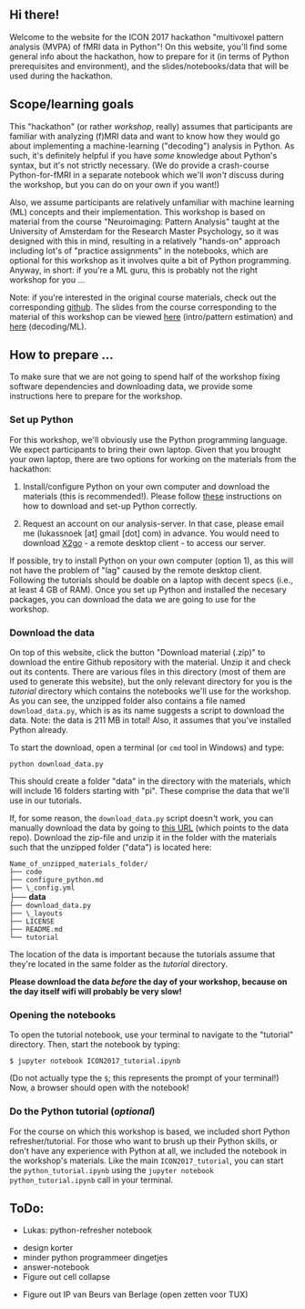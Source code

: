 ## Hi there!
Welcome to the website for the ICON 2017 hackathon "multivoxel pattern analysis (MVPA) of fMRI data in Python"! On this website, you'll find some general info about the hackathon, how to prepare for it (in terms of Python prerequisites and environment), and the slides/notebooks/data that will be used during the hackathon.

## Scope/learning goals
This "hackathon" (or rather *workshop*, really) assumes that participants are familiar with analyzing (f)MRI data and want to know how they would go about implementing a machine-learning ("decoding") analysis in Python. As such, it's definitely helpful if you have *some* knowledge about Python's syntax, but it's not strictly necessary. (We do provide a crash-course Python-for-fMRI in a separate notebook which we'll *won't* discuss during the workshop, but you can do on your own if you want!)

Also, we assume participants are relatively unfamiliar with machine learning (ML) concepts and their implementation. This workshop is based on material from the course "Neuroimaging: Pattern Analysis" taught at the University of Amsterdam for the Research Master Psychology, so it was designed with this in mind, resulting in a relatively "hands-on" approach including lot's of "practice assignments" in the notebooks, which are optional for this workshop as it involves quite a bit of Python programming. Anyway, in short: if you're a ML guru, this is probably not the right workshop for you ... 

Note: if you're interested in the original course materials, check out the corresponding [github](https://github.com/lukassnoek/PatternAnalysis). The slides from the course corresponding to the material of this workshop can be viewed [here](lecture_slides/PatternAnalysis_week_1_intro.pdf) (intro/pattern estimation) and [here](lecture_slides/PatternAnalysis_week_2_decoding.pdf) (decoding/ML).

## How to prepare ...
To make sure that we are not going to spend half of the workshop fixing software dependencies and downloading data, we provide some instructions here to prepare for the workshop. 

### Set up Python
For this workshop, we'll obviously use the Python programming language. We expect participants to bring their own laptop. Given that you brought your own laptop, there are two options for working on the materials from the hackathon:

1. Install/configure Python on your own computer and download the materials (this is recommended!). Please follow [these](configure_python.md) instructions on how to download and set-up Python correctly.

2. Request an account on our analysis-server. In that case, please email me (lukassnoek [at] gmail [dot] com) in advance. You would need to download [X2go](http://wiki.x2go.org/doku.php/doc:installation:x2goclient) - a remote desktop client - to access our server.

If possible, try to install Python on your own computer (option 1), as this will not have the problem of "lag" caused by the remote desktop client. Following the tutorials should be doable on a laptop with decent specs (i.e., at least 4 GB of RAM). Once you set up Python and installed the necesary packages, you can download the data we are going to use for the workshop.

### Download the data
On top of this website, click the button "Download material (.zip)" to download the entire Github repository with the material. Unzip it and check out its contents. There are various files in this directory (most of them are used to generate this website), but the only relevant directory for you is the *tutorial* directory which contains the notebooks we'll use for the workshop. As you can see, the unzipped folder also contains a file named `download_data.py`, which is as its name suggests a script to download the data. Note: the data is 211 MB in total! Also, it assumes that you've installed Python already.

To start the download, open a terminal (or `cmd` tool in Windows) and type:

`python download_data.py`
  
This should create a folder "data" in the directory with the materials, which will include 16 folders starting with "pi". These comprise the data that we'll use in our tutorials.
 
If, for some reason, the `download_data.py` script doesn't work, you can manually download the data by going to [this URL](https://surfdrive.surf.nl/files/index.php/s/G0bUmbv0vsF52Gd/download) (which points to the data repo). Download the zip-file and unzip it in the folder with the materials such that the unzipped folder ("data") is located here:

`Name_of_unzipped_materials_folder/`  
`├── code`  
`├── configure_python.md`  
`├── \_config.yml`  
├── **data**  
`├── download_data.py`  
`├── \_layouts`  
`├── LICENSE`  
`├── README.md`  
`└── tutorial`  

The location of the data is important because the tutorials assume that they're located in the same folder as the *tutorial* directory.

__Please download the data *before* the day of your workshop, because on the day itself wifi will probably be very slow!__

### Opening the notebooks
To open the tutorial notebook, use your terminal to navigate to the "tutorial" directory. Then, start the notebook by typing:

    $ jupyter notebook ICON2017_tutorial.ipynb

(Do not actually type the `$`; this represents the prompt of your terminal!)
Now, a browser should open with the notebook!

### Do the Python tutorial (*optional*)
For the course on which this workshop is based, we included short Python refresher/tutorial. For those who
want to brush up their Python skills, or don't have any experience with Python at all, we included the 
notebook in the workshop's materials. Like the main `ICON2017_tutorial`, you can start the `python_tutorial.ipynb` using
the `jupyter notebook python_tutorial.ipynb` call in your terminal.

## ToDo:

- Lukas: python-refresher notebook

* design korter
* minder python programmeer dingetjes
* answer-notebook
* Figure out cell collapse

- Figure out IP van Beurs van Berlage (open zetten voor TUX)


